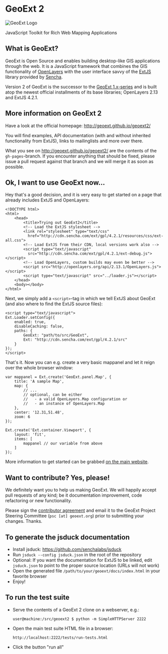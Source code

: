# GeoExt 2

![GeoExt Logo](http://geoext.github.io/geoext2/website-resources/img/GeoExt-logo.png "GeoExt Logo")

JavaScript Toolkit for Rich Web Mapping Applications


## What is GeoExt?

GeoExt is Open Source and enables building desktop-like GIS applications through
the web. It is a JavaScript framework that combines the GIS functionality of
[OpenLayers](http://openlayers.org) with the user interface savvy of the
[ExtJS](http://www.sencha.com/products/extjs/) library provided by
[Sencha](http://www.sencha.com/).

Version 2 of GeoExt is the successor to the
[GeoExt 1.x-series](http://geoext.org) and is built atop the newest official
installments of its base libraries; OpenLayers 2.13 and ExtJS 4.2.1.


## More information on GeoExt 2

Have a look at the official homepage: http://geoext.github.io/geoext2/

You will find examples, API documentation (with and without inherited
functionality from ExtJS), links to mailinglists and more over there.

What you see on http://geoext.github.io/geoext2/ are the contents of the
`gh-pages`-branch. If you encounter anything that should be fixed, please issue
a pull request against that branch and we will merge it as soon as possible.


## Ok, I want to use GeoExt now...

Hey that's a good decision, and it is very easy to get started on a page that
already includes ExtJS and OpenLayers:

    <!DOCTYPE html>
    <html>
        <head>
            <title>Trying out GeoExt2</title>
            <!-- Load the ExtJS stylesheet -->
            <link rel="stylesheet" type="text/css"
              href="http://cdn.sencha.com/ext/gpl/4.2.1/resources/css/ext-all.css">
            <!-- Load ExtJS from their CDN, local versions work also -->
            <script type="text/javascript"
              src="http://cdn.sencha.com/ext/gpl/4.2.1/ext-debug.js"></script>
            <!-- Load OpenLayers, custom builds may even be better -->
            <script src="http://openlayers.org/api/2.13.1/OpenLayers.js"></script>
            <script type="text/javascript" src="../loader.js"></script>
        </head>
        <body></body>
    </html>

Next, we simply add a `<script>`-tag in which we tell ExtJS about GeoExt (and
also where to find the ExtJS source files):

    <script type="text/javascript">
    Ext.Loader.setConfig({
        enabled: true,
        disableCaching: false,
        paths: {
            GeoExt: "path/to/src/GeoExt",
            Ext: "http://cdn.sencha.com/ext/gpl/4.2.1/src"
        }
    });
    </script>

That's it. Now you can e.g. create a very basic mappanel and let it reign over
the whole browser window:

    var mappanel = Ext.create('GeoExt.panel.Map', {
        title: 'A sample Map',
        map: {
            // ...
            // optional, can be either
            //   - a valid OpenLayers.Map configuration or
            //   - an instance of OpenLayers.Map
        },
        center: '12.31,51.48',
        zoom: 6
    });

    Ext.create('Ext.container.Viewport', {
        layout: 'fit',
        items: [
            mappanel // our variable from above
        ]
    });

More information to get started can be grabbed
[on the main website](http://geoext.github.io/geoext2).


## Want to contribute? Yes, please!

We definitely want you to help us making GeoExt. We will happily accept pull
requests of any kind; be it documentation improvement, code refactoring or new
functionality.

Please sign the [contributor agreement](http://trac.geoext.org/browser/docs/contributor_agreements/geoext_agreement.pdf?format=raw)
and email it to the GeoExt Project Steering Committee (`psc [at] geoext.org`)
prior to submitting your changes. Thanks.


## To generate the jsduck documentation

*   Install jsduck: https://github.com/senchalabs/jsduck
*   Run `jsduck --config jsduck.json` in the root of the repository
*   Optional: If you want the documentation for ExtJS to be linked, edit
    `jsduck.json` to point to the proper source location (URLs will not work)
*   Open the generated file `/path/to/your/geoext/docs/index.html` in your
    favorite browser
*   Enjoy!


## To run the test suite

*   Serve the contents of a GeoExt 2 clone on a webserver, e.g.:

    `user@machine:/src/geoext2 $ python -m SimpleHTTPServer 2222`

*   Open the main test suite HTML file in a browser:

    `http://localhost:2222/tests/run-tests.html`

*   Click the button "run all"
